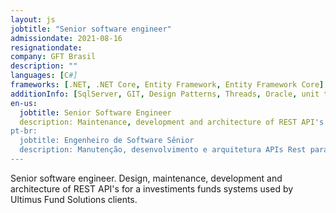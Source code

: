 ```yaml
---
layout: js
jobtitle: "Senior software engineer"
admissiondate: 2021-08-16
resignationdate:
company: GFT Brasil
description: ""
languages: [C#]
frameworks: [.NET, .NET Core, Entity Framework, Entity Framework Core]
additionInfo: [SqlServer, GIT, Design Patterns, Threads, Oracle, unit testing]
en-us:
  jobtitle: Senior Software Engineer
  description: Maintenance, development and architecture of REST API's for Ultimus Fund Solutions client.
pt-br:
  jobtitle: Engenheiro de Software Sênior
  description: Manutenção, desenvolvimento e arquitetura APIs Rest para o cliente Ultimus Fund Solutions.
---
```


Senior software engineer.
Design, maintenance, development and architecture of REST API's for a investiments funds systems used by Ultimus Fund Solutions clients.

